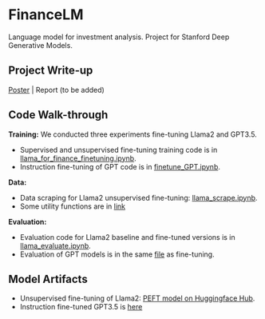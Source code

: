 # FinanceLM
Language model for investment analysis. Project for Stanford Deep Generative Models.

## Project Write-up
[Poster](https://docs.google.com/presentation/d/1ddiobt0MBLBStzkhEoboQrwvz-mbpOgDpAJqJv68GOk/edit#slide=id.g2a321ecdc05_0_0) |  Report (to be added)

## Code Walk-through
**Training:** We conducted three experiments fine-tuning Llama2 and GPT3.5.
* Supervised and unsupervised fine-tuning training code is in [llama_for_finance_finetuning.ipynb](https://github.com/Firenze11/finance_lm/blob/main/llama_for_finance_finetuning_.ipynb).
* Instruction fine-tuning of GPT code is in [finetune_GPT.ipynb](https://github.com/Firenze11/finance_lm/blob/main/finetune_GPT_.ipynb).

**Data:** 
* Data scraping for Llama2 unsupervised fine-tuning: [llama_scrape.ipynb](https://github.com/Firenze11/finance_lm/blob/main/llama_scrape.ipynb).
* Some utility functions are in [link]()

**Evaluation:**
* Evaluation code for Llama2 baseline and fine-tuned versions is in [llama_evaluate.ipynb](https://github.com/Firenze11/finance_lm/blob/main/llama_evaluate.ipynb).
* Evaluation of GPT models is in the same [file](https://github.com/Firenze11/finance_lm/blob/main/finetune_GPT_.ipynb) as fine-tuning.

## Model Artifacts
* Unsupervised fine-tuning of Llama2: [PEFT model on Huggingface Hub](https://huggingface.co/Firenze11/llama2-lora-finance/tree/main).
* Instruction fine-tuned GPT3.5 is [here](https://platform.openai.com/finetune/ftjob-W240Nm2DEa4JTIbyANX1yBbj?filter=all)
